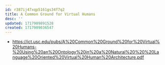 ```yaml
---
id: r387ij47xqp5161gs34f7q2
title: A Common Ground for Virtual Humans
desc: ''
updated: 1717909891528
created: 1717909036547
---
```


- https://ict.usc.edu/pubs/A%20Common%20Ground%20for%20Virtual%20Humans-%20Using%20an%20Ontology%20in%20a%20Natural%20%20%20Language%20Oriented%20Virtual%20Human%20Architecture.pdf  


